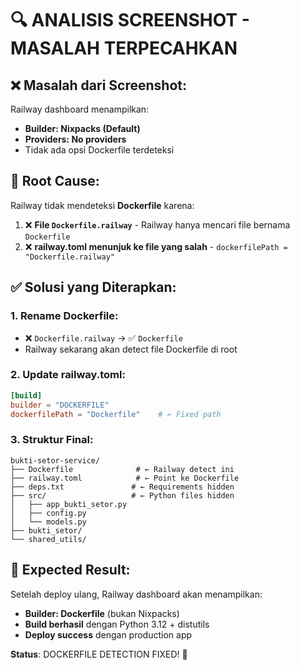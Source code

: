 # 🔍 ANALISIS SCREENSHOT - MASALAH TERPECAHKAN

## ❌ **Masalah dari Screenshot**:

Railway dashboard menampilkan:

- **Builder: Nixpacks (Default)**
- **Providers: No providers**
- Tidak ada opsi Dockerfile terdeteksi

## 🎯 **Root Cause**:

Railway tidak mendeteksi **Dockerfile** karena:

1. ❌ **File `Dockerfile.railway`** - Railway hanya mencari file bernama `Dockerfile`
2. ❌ **railway.toml menunjuk ke file yang salah** - `dockerfilePath = "Dockerfile.railway"`

## ✅ **Solusi yang Diterapkan**:

### 1. **Rename Dockerfile**:

- ❌ `Dockerfile.railway` → ✅ `Dockerfile`
- Railway sekarang akan detect file Dockerfile di root

### 2. **Update railway.toml**:

```toml
[build]
builder = "DOCKERFILE"
dockerfilePath = "Dockerfile"    # ← Fixed path
```

### 3. **Struktur Final**:

```
bukti-setor-service/
├── Dockerfile              # ← Railway detect ini
├── railway.toml            # ← Point ke Dockerfile
├── deps.txt               # ← Requirements hidden
├── src/                   # ← Python files hidden
│   ├── app_bukti_setor.py
│   ├── config.py
│   └── models.py
├── bukti_setor/
└── shared_utils/
```

## 🚀 **Expected Result**:

Setelah deploy ulang, Railway dashboard akan menampilkan:

- **Builder: Dockerfile** (bukan Nixpacks)
- **Build berhasil** dengan Python 3.12 + distutils
- **Deploy success** dengan production app

**Status**: DOCKERFILE DETECTION FIXED! 🎯
